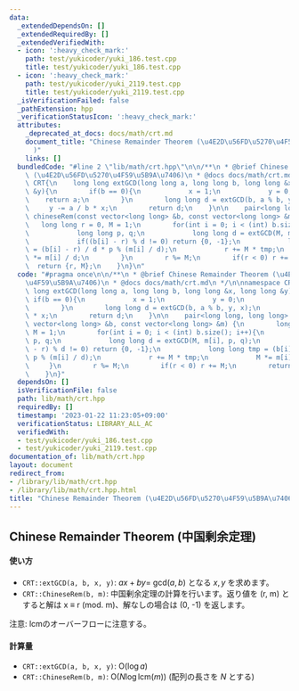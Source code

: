 ```yaml
---
data:
  _extendedDependsOn: []
  _extendedRequiredBy: []
  _extendedVerifiedWith:
  - icon: ':heavy_check_mark:'
    path: test/yukicoder/yuki_186.test.cpp
    title: test/yukicoder/yuki_186.test.cpp
  - icon: ':heavy_check_mark:'
    path: test/yukicoder/yuki_2119.test.cpp
    title: test/yukicoder/yuki_2119.test.cpp
  _isVerificationFailed: false
  _pathExtension: hpp
  _verificationStatusIcon: ':heavy_check_mark:'
  attributes:
    _deprecated_at_docs: docs/math/crt.md
    document_title: "Chinese Remainder Theorem (\u4E2D\u56FD\u5270\u4F59\u5B9A\u7406\
      )"
    links: []
  bundledCode: "#line 2 \"lib/math/crt.hpp\"\n\n/**\n * @brief Chinese Remainder Theorem\
    \ (\u4E2D\u56FD\u5270\u4F59\u5B9A\u7406)\n * @docs docs/math/crt.md\n */\n\nnamespace\
    \ CRT{\n    long long extGCD(long long a, long long b, long long &x, long long\
    \ &y){\n        if(b == 0){\n            x = 1;\n            y = 0;\n        \
    \    return a;\n        }\n        long long d = extGCD(b, a % b, y, x);\n   \
    \     y -= a / b * x;\n        return d;\n    }\n\n    pair<long long, long long>\
    \ chineseRem(const vector<long long> &b, const vector<long long> &m) {\n     \
    \   long long r = 0, M = 1;\n        for(int i = 0; i < (int) b.size(); i++){\n\
    \            long long p, q;\n            long long d = extGCD(M, m[i], p, q);\n\
    \            if((b[i] - r) % d != 0) return {0, -1};\n            long long tmp\
    \ = (b[i] - r) / d * p % (m[i] / d);\n            r += M * tmp;\n            M\
    \ *= m[i] / d;\n        }\n        r %= M;\n        if(r < 0) r += M;\n      \
    \  return {r, M};\n    }\n}\n"
  code: "#pragma once\n\n/**\n * @brief Chinese Remainder Theorem (\u4E2D\u56FD\u5270\
    \u4F59\u5B9A\u7406)\n * @docs docs/math/crt.md\n */\n\nnamespace CRT{\n    long\
    \ long extGCD(long long a, long long b, long long &x, long long &y){\n       \
    \ if(b == 0){\n            x = 1;\n            y = 0;\n            return a;\n\
    \        }\n        long long d = extGCD(b, a % b, y, x);\n        y -= a / b\
    \ * x;\n        return d;\n    }\n\n    pair<long long, long long> chineseRem(const\
    \ vector<long long> &b, const vector<long long> &m) {\n        long long r = 0,\
    \ M = 1;\n        for(int i = 0; i < (int) b.size(); i++){\n            long long\
    \ p, q;\n            long long d = extGCD(M, m[i], p, q);\n            if((b[i]\
    \ - r) % d != 0) return {0, -1};\n            long long tmp = (b[i] - r) / d *\
    \ p % (m[i] / d);\n            r += M * tmp;\n            M *= m[i] / d;\n   \
    \     }\n        r %= M;\n        if(r < 0) r += M;\n        return {r, M};\n\
    \    }\n}"
  dependsOn: []
  isVerificationFile: false
  path: lib/math/crt.hpp
  requiredBy: []
  timestamp: '2023-01-22 11:23:05+09:00'
  verificationStatus: LIBRARY_ALL_AC
  verifiedWith:
  - test/yukicoder/yuki_186.test.cpp
  - test/yukicoder/yuki_2119.test.cpp
documentation_of: lib/math/crt.hpp
layout: document
redirect_from:
- /library/lib/math/crt.hpp
- /library/lib/math/crt.hpp.html
title: "Chinese Remainder Theorem (\u4E2D\u56FD\u5270\u4F59\u5B9A\u7406)"
---
```

## Chinese Remainder Theorem (中国剰余定理)

#### 使い方

- `CRT::extGCD(a, b, x, y)`: $ax + by =$ gcd($a, b$) となる $x, y$ を求めます。
- `CRT::ChineseRem(b, m)`: 中国剰余定理の計算を行います。返り値を (r, m) とすると解は x ≡ r (mod. m)、解なしの場合は (0, -1) を返します。

注意: lcmのオーバーフローに注意する。

#### 計算量

- `CRT::extGCD(a, b, x, y)`: $\mathrm{O}(\log a)$
- `CRT::ChineseRem(b, m)`: $\mathrm{O}(N \log \mathrm{lcm}(m))$ (配列の長さを $N$ とする)